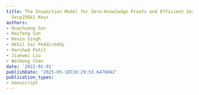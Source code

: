 ```yaml
---
title: The Inspection Model for Zero-Knowledge Proofs and Efficient Zerocash with
  Secp256k1 Keys
authors:
- Huachuang Sun
- Haifeng Sun
- Kevin Singh
- Akhil Sai Peddireddy
- Harshad Patil
- Jianwei Liu
- Weikeng Chen
date: '2022-01-01'
publishDate: '2025-05-18T16:29:53.647604Z'
publication_types:
- manuscript
---
```

